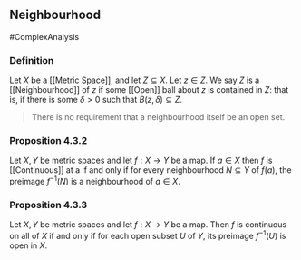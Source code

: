 ## Neighbourhood
#ComplexAnalysis 

### Definition
Let $X$ be a [[Metric Space]], and let $Z \subseteq X$. Let $z \in Z$. We say $Z$ is a [[Neighbourhood]] of $z$ if some [[Open]] ball about $z$ is contained in $Z$: that is, if there is some $\delta>0$ such that $B(z, \delta) \subseteq Z$.

> There is no requirement that a neighbourhood itself be an open set.

### Proposition 4.3.2
Let $X, Y$ be metric spaces and let $f: X \rightarrow Y$ be a map. If $a \in X$ then $f$ is [[Continuous]] at a if and only if for every neighbourhood $N \subseteq Y$ of $f(a)$, the preimage $f^{-1}(N)$ is a neighbourhood of $a \in X$.

### Proposition 4.3.3
Let $X, Y$ be metric spaces and let $f: X \rightarrow Y$ be a map. Then $f$ is continuous on all of $X$ if and only if for each open subset $U$ of $Y$, its preimage $f^{-1}(U)$ is open in $X$.